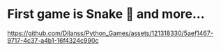 <h1>
    First game is Snake 🐍 and more...
</h1>

https://github.com/Dilanss/Python_Games/assets/121318330/5aef1467-9717-4c37-a4b1-16f4324c990c
